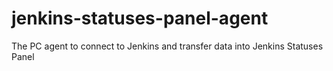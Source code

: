 # jenkins-statuses-panel-agent
The PC agent to connect to Jenkins and transfer data into Jenkins Statuses Panel
